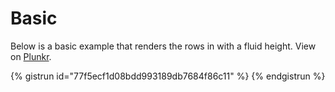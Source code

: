 # Basic
Below is a basic example that renders the rows in with a fluid height. View on [Plunkr](http://embed.plnkr.co/9LydEkpjKu2VY4r0fDZX/).

{% gistrun id="77f5ecf1d08bdd993189db7684f86c11" %}
{% endgistrun %}
